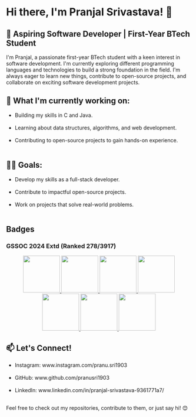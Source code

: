 # Hi there, I'm Pranjal Srivastava! 👋
## 🚀 Aspiring Software Developer | First-Year BTech Student
I'm Pranjal, a passionate first-year BTech student with a keen interest in software development. I'm currently exploring different programming languages and technologies to build a strong foundation in the field. I'm always eager to learn new things, contribute to open-source projects, and collaborate on exciting software development projects.

## 🌱 What I'm currently working on:
<ul>
  <li>Building my skills in C and Java.</li><br>
  <li>Learning about data structures, algorithms, and web development.</li><br>
  <li>Contributing to open-source projects to gain hands-on experience.</li><br>
</ul>

## 👨‍💻 Goals:
<ul>
  <li>Develop my skills as a full-stack developer.</li><br>
  <li>Contribute to impactful open-source projects.</li><br>
  <li>Work on projects that solve real-world problems.</li><br>
</ul>

## Badges
### GSSOC 2024 Extd (Ranked 278/3917)
<div style='display:flex; align-items:center; gap: 10px;' align='center'><a href="https://gssoc.girlscript.tech/leaderboard">
<img src="https://raw.githubusercontent.com/GSSoC24/Hack-Web3Conf/refs/heads/main/assets/Hack-Web3Conf%202024%20Badge%20(2).png" width="100px" height="100px" />
<img src="https://raw.githubusercontent.com/GSSoC24/Postman-Challenge/main/docs/assets/Postman%20White.png" width="100px" height="100px" />
  <img src="https://raw.githubusercontent.com/GSSoC24/Postman-Challenge/main/docs/assets/1.png" width="100px" height="100px" />
  <img src="https://raw.githubusercontent.com/GSSoC24/Postman-Challenge/main/docs/assets/2.png" width="100px" height="100px" />
  <img src="https://raw.githubusercontent.com/GSSoC24/Postman-Challenge/main/docs/assets/3.png" width="100px" height="100px" />
  <img src="https://raw.githubusercontent.com/GSSoC24/Postman-Challenge/main/docs/assets/4.png" width="100px" height="100px" />
  <img src="https://raw.githubusercontent.com/GSSoC24/Postman-Challenge/main/docs/assets/5.png" width="100px" height="100px" />
</a>
</div>
</details>

## 📫 Let's Connect!
<ul>
  <li>Instagram: www.instagram.com/pranu.sri1903</li><br>
  <li>GitHub: www.github.com/pranusri1903</li><br>
  <li>LinkedIn: www.linkedin.com/in/pranjal-srivastava-9361771a7/</li><br>
</ul>

Feel free to check out my repositories, contribute to them, or just say hi! 😊
